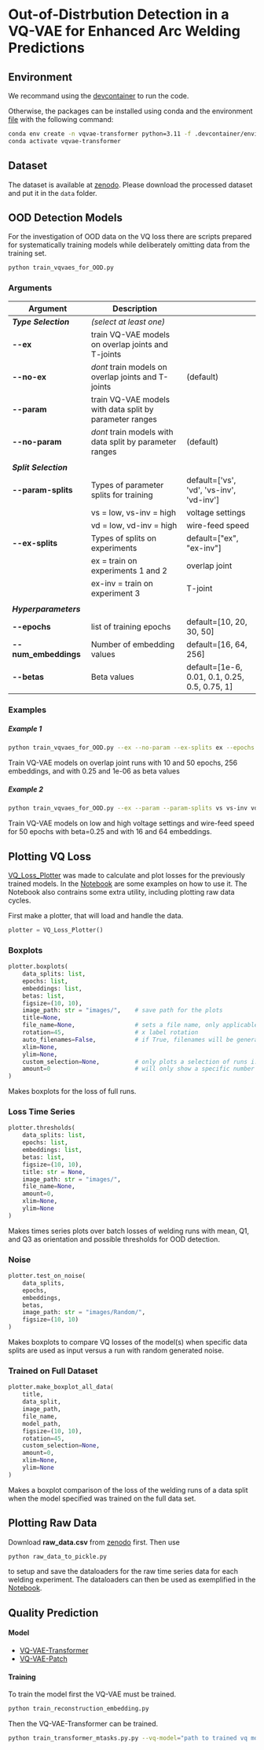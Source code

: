 # Out-of-Distrbution Detection in a VQ-VAE for Enhanced Arc Welding Predictions

## Environment
We recommand using the [devcontainer](.devcontainer) to run the code.

Otherwise, the packages can be installed using conda and the environment [file](.devcontainer/environment.yml) with the following command:
```bash
conda env create -n vqvae-transformer python=3.11 -f .devcontainer/environment.yml
conda activate vqvae-transformer

``` 


## Dataset
The dataset is available at [zenodo](https://zenodo.org/records/10017718). 
Please download the processed dataset and put it in the `data` folder.



## OOD Detection Models
For the investigation of OOD data on the VQ loss there are scripts prepared for systematically training models while deliberately omitting data from the training set.
```bash
python train_vqvaes_for_OOD.py 
```
### Arguments

|Argument|Description||
|-|-|-|
|***Type Selection***|*(select at least one)*||
|**--ex**| train VQ-VAE models on overlap joints and T-joints|
|**--no-ex**| *dont* train models on overlap joints and T-joints |(default)
|**--param**| train VQ-VAE models with data split by parameter ranges|
|**--no-param**| *dont* train models with data split by parameter ranges |(default)
||||
|***Split Selection***|||
|**--param-splits**| Types of parameter splits for training |default=['vs', 'vd', 'vs-inv', 'vd-inv'] 
|    |vs = low, vs-inv = high |voltage settings
|    |vd = low, vd-inv = high |wire-feed speed
|**--ex-splits**| Types of splits on experiments |default=["ex", "ex-inv"]
|    |ex = train on experiments 1 and 2 | overlap joint
|     |ex-inv = train on experiment 3| T-joint 
||||
|***Hyperparameters***|||
|**--epochs**| list of training epochs| default=[10, 20, 30, 50]
|**--num_embeddings**| Number of embedding values| default=[16, 64, 256]
|**--betas**| Beta values |default=[1e-6, 0.01, 0.1, 0.25, 0.5, 0.75, 1]

### Examples
##### Example 1
```bash
python train_vqvaes_for_OOD.py --ex --no-param --ex-splits ex --epochs 10 50 --num_embeddings 256 --betas 0.25 1e-06
```
Train VQ-VAE models on overlap joint runs with 10 and 50 epochs, 256 embeddings, and with 0.25 and 1e-06 as beta values
##### Example 2
```bash
python train_vqvaes_for_OOD.py --ex --param --param-splits vs vs-inv vd vd-inv --ex-splits ex ex-inv --epochs 50 --num_embeddings 16 64 --betas 0.25
```
Train VQ-VAE models on low and high voltage settings and wire-feed speed for 50 epochs with beta=0.25 and
with 16 and 64 embeddings.

## Plotting VQ Loss
[VQ_Loss_Plotter](VQ_Loss_Plotter.py) was made to calculate and plot losses for the previously trained models. In the [Notebook](Plotting.ipynb) are some examples on how to use it. The Notebook also contrains some extra utility, including plotting raw data cycles.

First make a plotter, that will load and handle the data.
```python
plotter = VQ_Loss_Plotter()
```

### Boxplots
```python
plotter.boxplots(
    data_splits: list,
    epochs: list,                       
    embeddings: list,
    betas: list,
    figsize=(10, 10),
    image_path: str = "images/",    # save path for the plots
    title=None,
    file_name=None,                 # sets a file name, only applicable if only one plot is made at a time
    rotation=45,                    # x label rotation
    auto_filenames=False,           # if True, filenames will be generated automatically; set this to true, if multiple plots are made at once
    xlim=None,
    ylim=None,
    custom_selection=None,          # only plots a selection of runs i.e. ((1,2), (1, 3))
    amount=0                        # will only show a specific number of welding runs; shows all if amount<=0
)
```
Makes boxplots for the loss of full runs.
### Loss Time Series
```python
plotter.thresholds(
    data_splits: list,
    epochs: list,
    embeddings: list,
    betas: list,
    figsize=(10, 10),
    title: str = None,
    image_path: str = "images/",
    file_name=None,
    amount=0,
    xlim=None,
    ylim=None
)
```
Makes times series plots over batch losses of welding runs with mean, Q1, and Q3 as orientation and possible thresholds for OOD detection.
### Noise
```python
plotter.test_on_noise(
    data_splits,
    epochs,
    embeddings,
    betas,
    image_path: str = "images/Random/",
    figsize=(10, 10)
)
```
Makes boxplots to compare VQ losses of the model(s) when specific data splits
are used as input versus a run with random generated noise.
### Trained on Full Dataset
```python
plotter.make_boxplot_all_data(
    title,
    data_split,
    image_path,
    file_name,
    model_path,
    figsize=(10, 10),
    rotation=45,
    custom_selection=None,
    amount=0,
    xlim=None,
    ylim=None
)
```
Makes a boxplot comparison of the loss of the welding runs of a data split when the model specified was trained on the full data set.
## Plotting Raw Data
Download **raw_data.csv** from [zenodo](https://zenodo.org/records/10017718) first. Then use
```bash
python raw_data_to_pickle.py
```
to setup and save the dataloaders for the raw time series data for each welding experiment.
The dataloaders can then be used as exemplified in the [Notebook](Plotting.ipynb).

## Quality Prediction
#### Model
- [VQ-VAE-Transformer](model/transformer_decoder.py)
- [VQ-VAE-Patch](model/vq_vae_patch_embedd.py)


#### Training
To train the model first the VQ-VAE must be trained. 
```bash
python train_reconstruction_embedding.py
```

Then the VQ-VAE-Transformer can be trained.
```bash
python train_transformer_mtasks.py.py --vq-model="path to trained vq model"
```